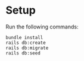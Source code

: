 # Setup 
Run the following commands:
```console
bundle install
rails db:create
rails db:migrate
rails db:seed
```
